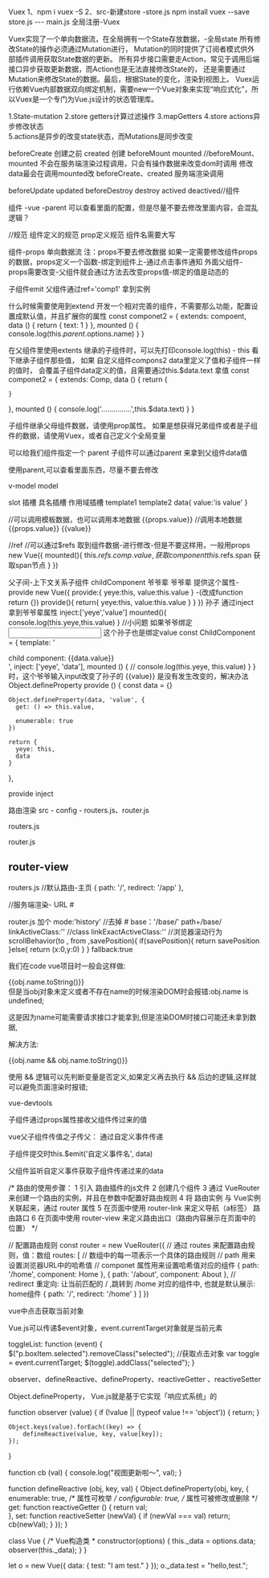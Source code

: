 Vuex
1、npm i vuex -S
2、src-新建store -store.js
npm install vuex --save
store.js --- 
main.js 全局注册-Vuex

Vuex实现了一个单向数据流，在全局拥有一个State存放数据，-全局state
所有修改State的操作必须通过Mutation进行，
Mutation的同时提供了订阅者模式供外部插件调用获取State数据的更新。
所有异步接口需要走Action，常见于调用后端接口异步获取更新数据，而Action也是无法直接修改State的，
还是需要通过Mutation来修改State的数据。最后，根据State的变化，渲染到视图上。
Vuex运行依赖Vue内部数据双向绑定机制，需要new一个Vue对象来实现“响应式化”，所以Vuex是一个专门为Vue.js设计的状态管理库。

1.State-mutation
2.store  getters计算过滤操作
3.mapGetters
4.store actions异步修改状态  
5.actions是异步的改变state状态，而Mutations是同步改变

<!-- vue生命周期 -->
beforeCreate 创建之前
created 创建
beforeMount
mounted
//beforeMount、mounted 不会在服务端渲染过程调用，只会有操作数据来改变dom时调用
修改data最会在调用mounted改
beforeCreate、created 服务端渲染调用

beforeUpdate
updated
beforeDestroy
destroy
actived
deactived//组件

<!-- vue高级组件 -->
组件 -vue -parent 可以查看里面的配置，但是尽量不要去修改里面内容，会混乱逻辑？

//规范  组件定义的规范 prop定义规范
组件名需要大写

组件-props 单向数据流
注：props不要去修改数据
如果一定需要修改组件props的数据，props定义一个函数-绑定到组件上-通过点击事件通知
外面父组件-props需要改变-父组件就会通过方法去改变props值-绑定的值是动态的

子组件emit
父组件通过ref='comp1' 拿到实例

<!-- Vue组件的继承 -extend  -->
什么时候需要使用到extend
开发一个相对完善的组件，不需要那么功能，配置设置成默认值，并且扩展你的属性
const componet2 = {
  extends: compoent,
  data () {
    return {
      text: 1
    }
  },
  mounted () {
    console.log(this.$parent.$options.name)
  }
}

在父组件里使用extents 继承的子组件时，可以先打印console.log(this)  - this 看下继承子组件那些值，
如果 自定义组件compons2 data里定义了值和子组件一样的值时， 会覆盖子组件data定义的值，且需要通过this.$data.text 拿值
const componet2 = {
  extends: Comp,
  data () {
    return {
      
    }
  },
  mounted () {
    console.log('...............',this.$data.text)
  }
}

<!-- 网上总结--没理解什么意思 -->
子组件继承父母组件数据，请使用prop属性。
如果是想获得兄弟组件或者是子组件的数据，请使用Vuex，或者自己定义个全局变量



可以给我们组件指定一个 parent 
子组件可以通过parent 来拿到父组件data值

使用parent,可以查看里面东西，尽量不要去修改

<!-- vue组件-自定义双向绑定 -->
v-model model

<!-- Vue的组件高级属性 -->
slot 插槽
<slot></slot>
具名插槽
<slot name='body'></slot>
<span slot='body'></span>
作用域插槽
template1  <slot value='456' aaa='1111'></slot>
template2  <slot :value='value' aaa='1111'></slot>
data{
    value:'is value'
}

//可以调用模板数据，也可以调用本地数据
<span slot-scope="props">{{props.value}}</span>
//调用本地数据
<span slot-scope="props">{{props.value}} {{value}}</span>



//ref
<com-one ref="comp">
   <span ref='span'></span>
</com-one>
//可以通过$refs 取到组件数据-进行修改-但是不要这样用，一般用props
new Vue({
   mounted(){
    this.$refs.comp.value, 获取component
    this.$refs.span  获取span节点
   }
})

父子间-上下文关系子组件  childComponent 爷爷辈
爷爷辈 提供这个属性-provide
new Vue({
    provide:{
        yeye:this,
        value:this.value
    } -(改成function return {})
    provide(){
       return{
            yeye:this,
            value:this.value
       }
    }
})
孙子 通过inject 拿到爷爷辈属性
inject:['yeye','value']
mounted(){
    console.log(this.yeye,this.value)
}
//小问题 
如果爷爷绑定 <input v-model='value'/>
这个孙子也是绑定value
const ChildComponent = {
  template: '<div>child component: {{data.value}}</div>',
  inject: ['yeye', 'data'],
  mounted () {
    // console.log(this.yeye, this.value)
  }
} 时，这个爷爷输入input改变了孙子的 {{value}} 是没有发生改变的，解决办法 Object.defineProperty
provide () {
    const data = {}

    Object.defineProperty(data, 'value', {
      get: () => this.value,
      
      enumerable: true
    })

    return {
      yeye: this,
      data
    }
},


provide
inject

<!-- vue 组件 render function -->



<!-- Vue router 全家桶套餐 -->

路由渲染
src - config - routers.js、router.js

routers.js

router.js

router-view
-----------------------------
routers.js
//默认路由-主页
{
    path: '/',
    redirect: '/app'
},

//服务端渲染- URL #

router.js
加个
mode:'history' //去掉 #
base：'/base/' path+/base/
linkActiveClass:'' //class
linkExactActiveClass:''
//浏览器滚动行为
scrollBehavior(to , from ,savePosition){
    if(savePosition){
         return savePosition
    }else{
        return (x:0,y:0)
    }
}
fallback:true


<!-- 渲染后台数据是-取值 undefind -->


我们在code vue项目时一般会这样做:
  <div> {{obj.name.toString()}} </div>
但是当obj对象未定义或者不存在name的时候渲染DOM时会报错:obj.name is undefined;

这是因为name可能需要请求接口才能拿到,但是渲染DOM时接口可能还未拿到数据,

解决方法:

<div>{{obj.name && obj.name.toString()}}</div>

使用 && 逻辑可以先判断变量是否定义,如果定义再去执行 && 后边的逻辑,这样就可以避免页面渲染时报错;


<!--开发工具 -->
vue-devtools


<!-- 组件 -->
子组件通过props属性接收父组件传过来的值


vue父子组件传值之子传父：
通过自定义事件传递

子组件提交时this.$emit('自定义事件名', data)

父组件监听自定义事件获取子组件传递过来的data


 /* 
      路由的使用步骤：
      1 引入 路由插件的js文件
      2 创建几个组件
      3 通过 VueRouter 来创建一个路由的实例，并且在参数中配置好路由规则
      4 将 路由实例 与 Vue实例关联起来，通过 router 属性
      5 在页面中使用 router-link 来定义导航（a标签） 路由路口
      6 在页面中使用 router-view 来定义路由出口（路由内容展示在页面中的位置）
     */

// 配置路由规则
    const router = new VueRouter({
      // 通过 routes 来配置路由规则，值：数组
      routes: [
        // 数组中的每一项表示一个具体的路由规则
        // path 用来设置浏览器URL中的哈希值
        // componet 属性用来设置哈希值对应的组件
        { path: '/home', component: Home },
        { path: '/about', component: About },
        // redirect 重定向: 让当前匹配的 / ,跳转到 /home 对应的组件中, 也就是默认展示: home组件
        { path: '/', redirect: '/home' }
      ]
    })



<!-- 实际代码操作 -->
vue中点击获取当前对象

Vue.js可以传递$event对象，event.currentTarget对象就是当前元素

toggleList: function (event) {
  $("p.boxItem.selected").removeClass("selected");
  //获取点击对象
  var toggle = event.currentTarget;
  $(toggle).addClass("selected");
}








<!-- 响应式系统的基本原理 -->
observer、defineReactive、defineProperty、reactiveGetter 、reactiveSetter 

Object.defineProperty，
Vue.js就是基于它实现「响应式系统」的

function observer (value) {
    if (!value || (typeof value !== 'object')) {
        return;
    }
    
    Object.keys(value).forEach((key) => {
        defineReactive(value, key, value[key]);
    });
}

function cb (val) {
    console.log("视图更新啦～", val);
}

function defineReactive (obj, key, val) {
    Object.defineProperty(obj, key, {
        enumerable: true, /* 属性可枚举 */
        configurable: true, /* 属性可被修改或删除 */
        get: function reactiveGetter () {
            return val;         
        },
        set: function reactiveSetter (newVal) {
            if (newVal === val) return;
            cb(newVal);
        }
    });
}

class Vue {
     /* Vue构造类 *
    constructor(options) {
        this._data = options.data;
        observer(this._data);
    }
}

let o = new Vue({
    data: {
        test: "I am test."
    }
});
o._data.test = "hello,test.";

<!-- 响应式系统的依赖收集追踪原理 -->